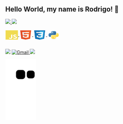 ## Hello World, my name is Rodrigo! 👋
<div>
  <a href="https://github.com/notsnown">
  <img height="180em" src= "https://github-readme-stats.vercel.app/api?username=notsnown&show_icons=true&theme=dracula&include_all_commits=true">
  <img height="180em" src= "https://github-readme-stats.vercel.app/api/top-langs/?username=notsnown&theme=dracula&layout=compact">
</div>

<div style="display: inline_block"><br>
  <img align="center" alt="Snown-Js" height="30" width="40" src="https://raw.githubusercontent.com/devicons/devicon/master/icons/javascript/javascript-plain.svg">
  <img align="center" alt="Snown-HTML" height="30" width="40" src="https://raw.githubusercontent.com/devicons/devicon/master/icons/html5/html5-original.svg">
  <img align="center" alt="Snown-CSS" height="30" width="40" src="https://raw.githubusercontent.com/devicons/devicon/master/icons/css3/css3-original.svg">
  <img align="center" alt="Snown-Python" height="30" width="40" src="https://raw.githubusercontent.com/devicons/devicon/master/icons/python/python-original.svg">
</div>

 ##
 
<div> 
  <a href="https://instagram.com/celestialidade" target="_blank"><img src="https://img.shields.io/badge/-Instagram-%23E4405F?style=for-the-badge&logo=instagram&logoColor=white" target="_blank"></a>
  <a href="mailto:andraderod.master@gmail.com" target="_blank">
    <img src="https://img.shields.io/badge/-Gmail-%23333?style=for-the-badge&logo=gmail&logoColor=white" alt="Gmail">
</a>
  <a href="https://www.linkedin.com/in/rodrigo-andrade-6aa41b340/" target="_blank"><img src="https://img.shields.io/badge/-LinkedIn-%230077B5?style=for-the-badge&logo=linkedin&logoColor=white" target="_blank"></a> 
</div>

![Snake Animation](https://github.com/notsnown/notsnown/blob/output/github-contribution-grid-snake.svg)
